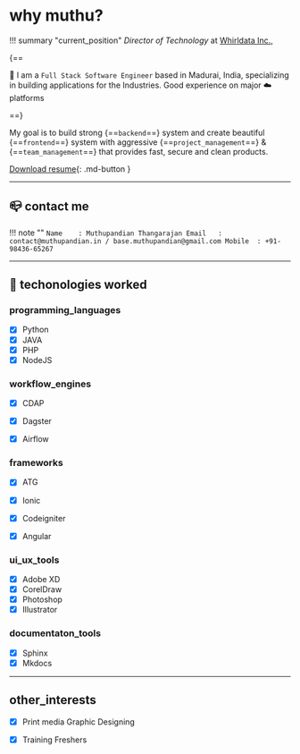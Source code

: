 # why muthu?
!!! summary "current_position"
    *Director of Technology* at [Whirldata Inc.,](https://whirldatascience.com)

{==

:wave: I am a `Full Stack Software Engineer` based in Madurai, India, specializing in building applications for the Industries. Good experience on major :cloud: platforms

==}

My goal is to build strong {==`backend`==} system and create beautiful {==`frontend`==} system with aggressive {==`project_management`==} & {==`team_management`==} that provides fast, secure and clean products.

[Download resume](http://bit.ly/muthuResumePDF){: .md-button }
<!-- [Subscribe to our mailing list](#){: .md-button } -->

---
## :mailbox_closed: contact me

!!! note ""
    ```
    Name    : Muthupandian Thangarajan
    Email   : contact@muthupandian.in / base.muthupandian@gmail.com
    Mobile  : +91-98436-65267
    ```

---

## :hammer: techonologies worked

### programming_languages
- [x] Python
- [x] JAVA
- [x] PHP
- [x] NodeJS

### workflow_engines
- [x] CDAP
- [x] Dagster
- [x] Airflow



### frameworks
- [x] ATG
- [x] Ionic
- [x] Codeigniter
- [x] Angular


### ui_ux_tools
- [x] Adobe XD
- [x] CorelDraw
- [x] Photoshop
- [x] Illustrator

### documentaton_tools
- [x] Sphinx
- [x] Mkdocs

---

## other_interests
- [x] Print media Graphic Designing
- [x] Training Freshers

